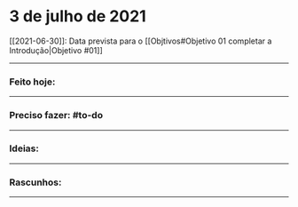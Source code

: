 # 3 de julho de 2021

[[2021-06-30]]: Data prevista para o [[Objtivos#Objetivo 01 completar a Introdução|Objetivo #01]]

----
### Feito hoje:

---

### Preciso fazer: #to-do


---

### Ideias:


---

### Rascunhos:


---
